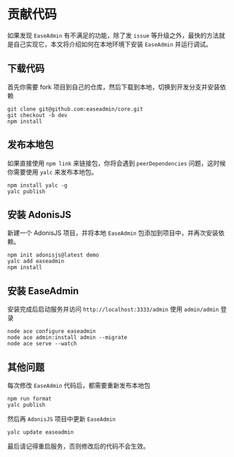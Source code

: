 # 贡献代码

如果发现 `EaseAdmin` 有不满足的功能，除了发 `issue` 等升级之外，最快的方法就是自己实现它，本文将介绍如何在本地环境下安装 `EaseAdmin` 并运行调试。

## 下载代码

首先你需要 fork 项目到自己的仓库，然后下载到本地，切换到开发分支并安装依赖

```shell
git clone git@github.com:easeadmin/core.git
git checkout -b dev
npm install
```

## 发布本地包
如果直接使用 `npm link` 来链接包，你将会遇到 `peerDependencies` 问题，这时候你需要使用 `yalc` 来发布本地包。

```shell
npm install yalc -g
yalc publish
```

## 安装 AdonisJS

新建一个 AdonisJS 项目，并将本地 `EaseAdmin` 包添加到项目中，并再次安装依赖。

```shell
npm init adonisjs@latest demo
yalc add easeadmin
npm install
```

## 安装 EaseAdmin

安装完成后启动服务并访问 `http://localhost:3333/admin` 使用 `admin/admin` 登录

```shell
node ace configure easeadmin
node ace admin:install admin --migrate
node ace serve --watch
```

## 其他问题

每次修改 `EaseAdmin` 代码后，都需要重新发布本地包

```shell
npm run format
yalc publish
```

然后再 `AdonisJS` 项目中更新 `EaseAdmin`

```shell
yalc update easeadmin
```

最后请记得重启服务，否则修改后的代码不会生效。